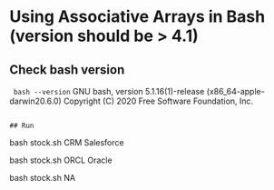 # Using Associative Arrays in Bash (version should be > 4.1)

## Check bash version
``` bash --version```
GNU bash, version 5.1.16(1)-release (x86_64-apple-darwin20.6.0)
Copyright (C) 2020 Free Software Foundation, Inc.

```

## Run
```
bash stock.sh CRM
Salesforce

bash stock.sh ORCL
Oracle


bash stock.sh NA
```
